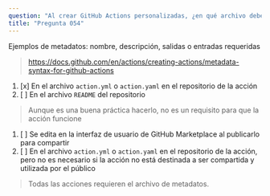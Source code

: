 ```yaml
---
question: "Al crear GitHub Actions personalizadas, ¿en qué archivo deben definirse todos los `metadatos` de la acción?"
title: "Pregunta 054"
---
```


Ejemplos de metadatos: nombre, descripción, salidas o entradas requeridas  
> https://docs.github.com/en/actions/creating-actions/metadata-syntax-for-github-actions  
1. [x] En el archivo `action.yml` o `action.yaml` en el repositorio de la acción  
1. [ ] En el archivo `README` del repositorio  
> Aunque es una buena práctica hacerlo, no es un requisito para que la acción funcione  
1. [ ] Se edita en la interfaz de usuario de GitHub Marketplace al publicarlo para compartir  
1. [ ] En el archivo `action.yml` o `action.yaml` en el repositorio de la acción, pero no es necesario si la acción no está destinada a ser compartida y utilizada por el público  
> Todas las acciones requieren el archivo de metadatos.  
